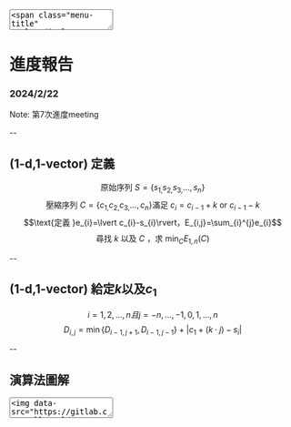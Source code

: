 <textarea>
<span class="menu-title" style="display: none">2024/2/22</span>
</textarea>

# 進度報告
### 2024/2/22

Note:
第7次進度meeting

--

## (1-d,1-vector) 定義
$$\text{原始序列 }S=\left\lbrace s_{1,}s_{2,}s_{3,}\ldots,s_{n}\right\rbrace$$
$$\text{壓縮序列 }C=\left\lbrace c_{1,}c_{2,}c_{3,}\ldots,c_{n}\right\rbrace\text{滿足 }c_{i}=c_{i-1}+k\text{ or } c_{i-1}-k$$
$$\text{定義 }e_{i}=\lvert c_{i}-s_{i}\rvert，E_{i,j}=\sum_{i}^{j}e_{i}$$
$$\text{尋找 }k\text{ 以及 }C\text{ ，求 }\min_{C}E_{1,n}(C)$$

--

## (1-d,1-vector) 給定$k$以及$c_{1}$
$$i=1,2,\ldots,n且j=-n,\ldots,-1,0,1,\ldots,n$$
$$D_{i,j}=\min\left\lbrace D_{i-1,j+1},D_{i-1,j-1}\right\rbrace+\lvert c_1+\left(k\cdot j\right)-s_{i}\rvert$$

--

## 演算法圖解
<textarea>
<img data-src="https://gitlab.com/HelloWorldOvO/presentation-resource/-/raw/main/20240222/_1-d_1-vector__DP_algorithm_illustration.jpg" alt="(1-d,1-vector) DP algorithm illustration" class="r-stretch">
</textarea>
